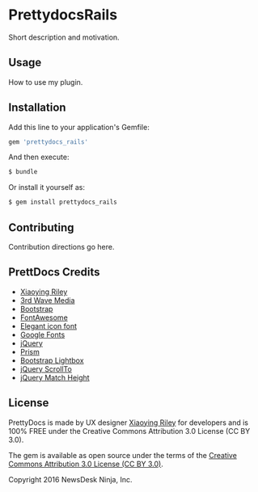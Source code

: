# PrettydocsRails
Short description and motivation.

## Usage
How to use my plugin.

## Installation
Add this line to your application's Gemfile:

```ruby
gem 'prettydocs_rails'
```

And then execute:
```bash
$ bundle
```

Or install it yourself as:
```bash
$ gem install prettydocs_rails
```

## Contributing
Contribution directions go here.

## PrettDocs Credits
* [Xiaoying Riley](https://twitter.com/3rdwave_themes)
* [3rd Wave Media](http://themes.3rdwavemedia.com/demo/prettydocs/license.html)
* [Bootstrap](http://getbootstrap.com/)
* [FontAwesome](http://fortawesome.github.io/Font-Awesome/)
* [Elegant icon font](http://www.elegantthemes.com/blog/resources/elegant-icon-font)
* [Google Fonts](http://www.google.com/webfonts)
* [jQuery](http://jquery.com/)
* [Prism](http://prismjs.com/index.html)
* [Bootstrap Lightbox](http://ashleydw.github.io/lightbox/)
* [jQuery ScrollTo](http://flesler.blogspot.co.uk/2007/10/jqueryscrollto.html)
* [jQuery Match Height](http://brm.io/jquery-match-height/)

## License
PrettyDocs is made by UX designer [Xiaoying Riley](https://twitter.com/3rdwave_themes) for developers and is 100% FREE under the Creative Commons Attribution 3.0 License (CC BY 3.0).

The gem is available as open source under the terms of the [Creative Commons Attribution 3.0 License (CC BY 3.0)](http://creativecommons.org/licenses/by/3.0/).

Copyright 2016 NewsDesk Ninja, Inc.
